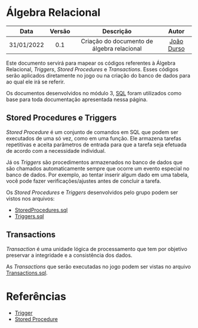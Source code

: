 # Álgebra Relacional

|    Data    | Versão |                 Descrição                  |                   Autor                   |
| :--------: | :----: | :----------------------------------------: | :---------------------------------------: |
| 31/01/2022 |  0.1   | Criação do documento de álgebra relacional | [João Durso](https://github.com/jvsdurso) |

Este documento servirá para mapear os códigos referentes à Álgebra Relacional, _Triggers_, _Stored Procedures_ e _Transactions_. Esses códigos serão aplicados diretamente no jogo ou na criação do banco de dados para ao qual ele irá se referir.

Os documentos desenvolvidos no módulo 3, [SQL](../SQL/SQL.md) foram utilizados como base para toda documentação apresentada nessa página.

## Stored Procedures e Triggers

_Stored Procedure_ é um conjunto de comandos em SQL que podem ser executados de uma só vez, como em uma função. Ele armazena tarefas repetitivas e aceita parâmetros de entrada para que a tarefa seja efetuada de acordo com a necessidade individual.

Já os _Triggers_ são procedimentos armazenados no banco de dados que são chamados automaticamente sempre que ocorre um evento especial no banco de dados. Por exemplo, ao tentar inserir algum dado em uma tabela, você pode fazer verificações/ajustes antes de concluir a tarefa.

Os _Stored Procedures_ e _Triggers_ desenvolvidos pelo grupo podem ser vistos nos arquivos:

- [StoredProcedures.sql](https://github.com/SBD1/Tibia/blob/main/docs/AlgebraRelacional/storedprocedures.sql)
- [Triggers.sql](https://github.com/SBD1/Tibia/blob/main/docs/AlgebraRelacional/triggers.sql)

## Transactions

_Transaction_ é uma unidade lógica de processamento que tem por objetivo preservar a integridade e a consistência dos dados.

As _Transactions_ que serão executadas no jogo podem ser vistas no arquivo [Transactions.sql](https://github.com/SBD1/Tibia/blob/main/docs/AlgebraRelacional/transactions.sql).

# Referências

- [Trigger](https://www.alura.com.br/artigos/trigger-em-sql?gclid=Cj0KCQjwjbyYBhCdARIsAArC6LKMl5E4dkJfwyX0wmEtS9gzGiAAbNK9iXwC-SNzoxJ5IFVO5DhQBroaAv50EALw_wcB)
- [Stored Procedure](https://www.devmedia.com.br/introducao-aos-stored-procedures-no-sql-server/7904#:~:text=Stored%20Procedure%2C%20que%20traduzido%20significa,acordo%20com%20a%20necessidade%20individual.)
